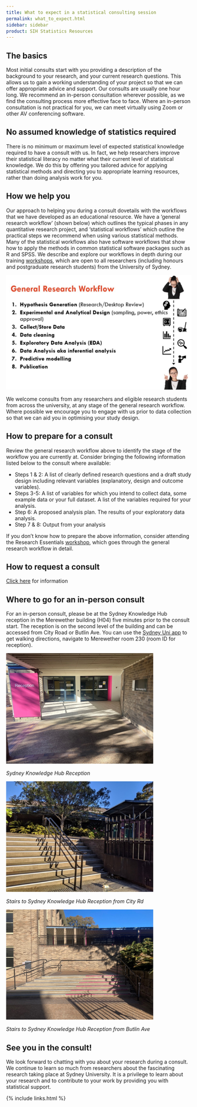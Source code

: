 ```yaml
---
title: What to expect in a statistical consulting session 
permalink: what_to_expect.html
sidebar: sidebar
product: SIH Statistics Resources
---
```


## The basics

Most initial consults start with you providing a description of the background to your research, and your current research questions. This allows us to gain a working understanding of your project so that we can offer appropriate advice and support. Our consults are usually one hour long. We recommend an in-person consultation wherever possible, as we find the consulting process more effective face to face. Where an in-person consultation is not practical for you, we can meet virtually using Zoom or other AV conferencing software.

## No assumed knowledge of statistics required

There is no minimum or maximum level of expected statistical knowledge required to have a consult with us. In fact, we help researchers improve their statistical literacy no matter what their current level of statistical knowledge. We do this by offering you tailored advice for applying statistical methods and directing you to appropriate learning resources, rather than doing analysis work for you.

## How we help you

Our approach to helping you during a consult dovetails with the workflows that we have developed as an educational resource. We have a ‘general research workflow’ (shown below) which outlines the typical phases in any quantitative research project, and ‘statistical workflows’ which outline the practical steps we recommend when using various statistical methods. Many of the statistical workflows also have software workflows that show how to apply the methods in common statistical software packages such as R and SPSS. We describe and explore our workflows in depth during our training [workshops](workshops-and-workflows), which are open to all researchers (including honours and postgraduate research students) from the University of Sydney.

<img src="https://github.com/Sydney-Informatics-Hub/stats-resources/blob/alexshawsydney-google-analytics/assets/general_research_workflow.jpg" width="600" alt="General research workflow">

We welcome consults from any researchers and eligible research students from across the university, at any stage of the general research workflow. Where possible we encourage you to engage with us prior to data collection so that we can aid you in optimising your study design.
 
## How to prepare for a consult

Review the general research workflow above to identify the stage of the workflow you are currently at. Consider bringing the following information listed below to the consult where available:

* Steps 1 & 2: A list of clearly defined research questions and a draft study design including relevant variables (explanatory, design and outcome variables).
* Steps 3-5: A list of variables for which you intend to collect data, some example data or your full dataset. A list of the variables required for your analysis.
* Step 6: A proposed analysis plan. The results of your exploratory data analysis.
* Step 7 & 8: Output from your analysis

If you don’t know how to prepare the above information, consider attending the Research Essentials [workshop](workshops-and-workflows), which goes through the general research workflow in detail.

## How to request a consult

[Click here](contact-us) for information

## Where to go for an in-person consult

For an in-person consult, please be at the Sydney Knowledge Hub reception in the Merewether building (H04) five minutes prior to the consult start. The reception is on the second level of the building and can be accessed from City Road or Butlin Ave. You can use the [Sydney Uni app](https://www.sydney.edu.au/students/student-it/apps.html#suapp) to get walking directions, navigate to Merewether room 230 (room ID for reception).

<img src="https://github.com/Sydney-Informatics-Hub/stats-resources/blob/alexshawsydney-google-analytics/assets/skh_reception.jpg" width="400" alt="Sydney Knowledge Hub reception">

*Sydney Knowledge Hub Reception*

<img src="https://github.com/Sydney-Informatics-Hub/stats-resources/blob/alexshawsydney-google-analytics/assets/from_city_rd.jpg" alt="Stairs to Sydney Knowledge Hub reception from City Rd" width="400">

*Stairs to Sydney Knowledge Hub Reception from City Rd*

<img src="https://github.com/Sydney-Informatics-Hub/stats-resources/blob/alexshawsydney-google-analytics/assets/from_butlin_ave.jpg" width="400" alt="Stairs to Sydney Knowledge Hub reception from Butlin Ave">

*Stairs to Sydney Knowledge Hub Reception from Butlin Ave*

## See you in the consult!

We look forward to chatting with you about your research during a consult. We continue to learn so much from researchers about the fascinating research taking place at Sydney University. It is a privilege to learn about your research and to contribute to your work by providing you with statistical support.


{% include links.html %}
